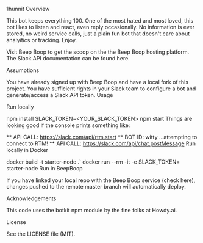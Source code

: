 1hunnit
Overview

This bot keeps everything 100. One of the most hated and most loved, this bot likes to listen and react, even reply occasionally. No information is ever stored, no weird service calls, just a plain fun bot that doesn't care about analyitics or tracking. Enjoy.

Visit Beep Boop to get the scoop on the the Beep Boop hosting platform. The Slack API documentation can be found here.

Assumptions

You have already signed up with Beep Boop and have a local fork of this project.
You have sufficient rights in your Slack team to configure a bot and generate/access a Slack API token.
Usage

Run locally

npm install
SLACK_TOKEN=<YOUR_SLACK_TOKEN> npm start
Things are looking good if the console prints something like:

** API CALL: https://slack.com/api/rtm.start
** BOT ID:  witty  ...attempting to connect to RTM!
** API CALL: https://slack.com/api/chat.postMessage
Run locally in Docker

docker build -t starter-node .`
docker run --rm -it -e SLACK_TOKEN=<YOUR SLACK API TOKEN> starter-node
Run in BeepBoop

If you have linked your local repo with the Beep Boop service (check here), changes pushed to the remote master branch will automatically deploy.

Acknowledgements

This code uses the botkit npm module by the fine folks at Howdy.ai.

License

See the LICENSE file (MIT).
